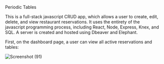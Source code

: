 Periodic Tables 

This is a full-stack javascript CRUD app, which allows a user to create, edit, delete, and view restaurant reservations. It uses the entirety of the javascript programming process, including React, Node, Express, Knex, and SQL. A server is created and hosted using Dbeaver and Elephant. 

First, on the dashboard page, a user can view all active reservations and tables:

![Screenshot (91)](https://github.com/alecluis/PeriodicTables/assets/143030955/d9cb6eda-b54a-4ddb-9ab4-a68e5aaaf340)
